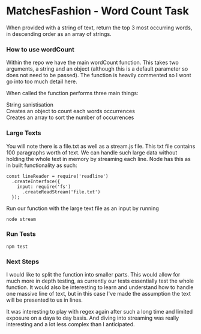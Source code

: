# MatchesFashion - Word Count Task

When provided with a string of text, return the top 3 most occurring words, in descending order as an array of strings. 

### How to use wordCount

Within the repo we have the main wordCount function. This takes two arguments, a string and an object (although this is a default parameter so does not need to be passed). The function is heavily commented so I wont go into too much detail here.

When called the function performs three main things:

String sanistisation  
Creates an object to count each words occurrences   
Creates an array to sort the number of occurrences  
 
### Large Texts

You will note there is a file.txt as well as a stream.js file. This txt file contains 100 paragraphs worth of text. We can handle such large data without holding the whole text in memory by streaming each line.
Node has this as in built functionality as such: 

```
const lineReader = require('readline')
  .createInterface({
    input: require('fs')
      .createReadStream('file.txt')
  });
```

Run our function with the large text file as an input by running

```
node stream
```

### Run Tests

```
npm test
```

### Next Steps

I would like to split the function into smaller parts. This would allow for much more in depth testing, as currently our tests essentially test the whole function. It would also be interesting to learn and understand how to handle one massive line of text, but in this case I've made the assumption the text will be presented to us in lines. 

It was interesting to play with regex again after such a long time and limited exposure on a daya to day basis. And diving into streaming was really interesting and a lot less complex than I anticipated. 

